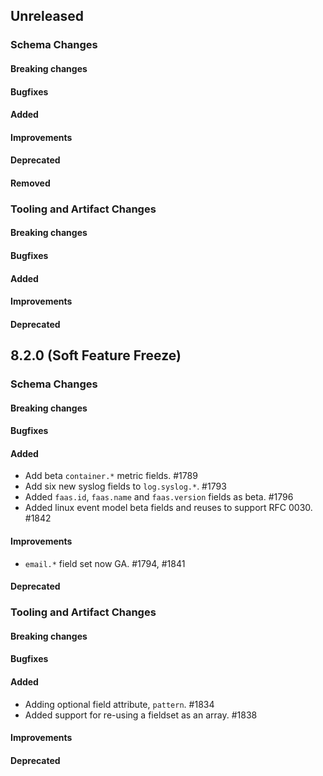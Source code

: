 <!-- When adding an entry to the Changelog:

- Please follow the Keep a Changelog: http://keepachangelog.com/ guidelines.
- Please insert your changelog line ordered by PR ID.
- Make sure you add your entry to the correct section (schema or tooling).

Thanks, you're awesome :-) -->

## Unreleased

### Schema Changes

#### Breaking changes

#### Bugfixes

#### Added

#### Improvements

#### Deprecated

#### Removed

### Tooling and Artifact Changes

#### Breaking changes

#### Bugfixes

#### Added

#### Improvements

#### Deprecated

## 8.2.0 (Soft Feature Freeze)

### Schema Changes

#### Breaking changes

#### Bugfixes

#### Added

* Add beta `container.*` metric fields. #1789
* Add six new syslog fields to `log.syslog.*`. #1793
* Added `faas.id`, `faas.name` and `faas.version` fields as beta. #1796
* Added linux event model beta fields and reuses to support RFC 0030. #1842

#### Improvements

* `email.*` field set now GA. #1794, #1841

#### Deprecated

### Tooling and Artifact Changes

#### Breaking changes

#### Bugfixes

#### Added

* Adding optional field attribute, `pattern`. #1834
* Added support for re-using a fieldset as an array. #1838

#### Improvements

#### Deprecated

<!-- All empty sections:

## Unreleased

### Schema Changes

#### Breaking changes

#### Bugfixes

#### Added

#### Improvements

#### Deprecated

### Tooling and Artifact Changes

#### Breaking changes

#### Bugfixes

#### Added

#### Improvements

#### Deprecated

-->
